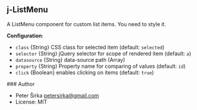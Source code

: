 ## j-ListMenu

A ListMenu component for custom list items. You need to style it.

__Configuration__:

- `class` {String} CSS class for selected item (default: `selected`)
- `selector` {String} jQuery selector for scope of rendered item (default: `a`)
- `datasource` {String} data-source path (Array)
- `property` {String} Property name for comparing of values (default: `id`)
- `click` {Boolean} enables clicking on items (default: `true`)

### Author

- Peter Širka <petersirka@gmail.com>
- License: MIT